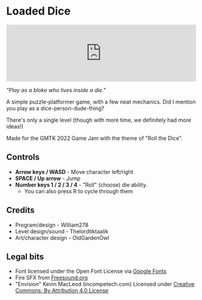 # Loaded Dice

<iframe src="https://itch.io/embed/1622262" width="500px" height="150px" frameborder="0"><a href="https://wiiiiam278.itch.io/loaded-dice">
Loaded Dice by William278</a></iframe>

_"Play as a bloke who lives inside a die."_

A simple puzzle-platformer game, with a few neat mechanics. Did I mention you play as a dice-person-dude-thing?

There's only a single level (though with more time, we definitely had more ideas!)

Made for the GMTK 2022 Game Jam with the theme of "Roll the Dice".

## Controls

* **Arrow keys / WASD** - Move character left/right
* **SPACE / Up arrow** - Jump
* **Number keys 1 / 2 / 3 / 4** - "Roll" (choose) die ability.
    * You can also press R to cycle through them

## Credits

* Program/design - William278
* Level design/sound - Thelordtiktaalik
* Art/character design - OldGardenOwl

## Legal bits

* Font licensed under the Open Font License via [Google Fonts](https://fonts.google.com/specimen/Rubik+Moonrocks)
* Fire SFX from [Freesound.org](https://freesound.org/people/leosalom/sounds/234288/)
* "Envision" Kevin MacLeod (incompetech.com) Licensed
  under [Creative Commons: By Attribution 4.0 License](http://creativecommons.org/licenses/by/4.0/)